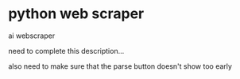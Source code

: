 # python web scraper
 ai webscraper

 need to complete this description...

 also need to make sure that the parse button doesn't show too early
